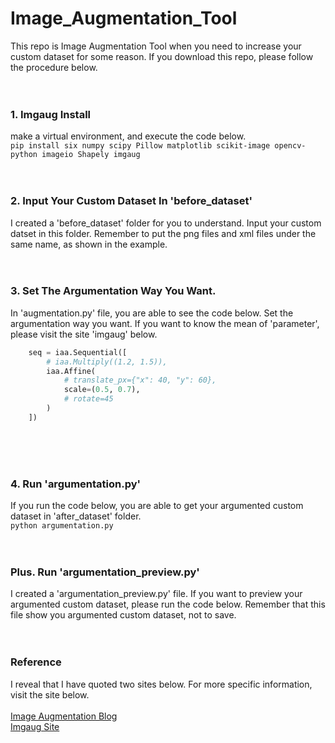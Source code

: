 # Image_Augmentation_Tool

This repo is Image Augmentation Tool when you need to increase your custom dataset for some reason.
If you download this repo, please follow the procedure below.
<br><br><br>
### 1. Imgaug Install
make a virtual environment, and execute the code below.<br>
`pip install six numpy scipy Pillow matplotlib scikit-image opencv-python imageio Shapely imgaug`
<br><br><br>
### 2. Input Your Custom Dataset In 'before_dataset'
I created a 'before_dataset' folder for you to understand. Input your custom datset in this folder. Remember to put the png files and xml files under the same name, as shown in the example.
<br><br><br>
### 3. Set The Argumentation Way You Want.
In 'augmentation.py' file, you are able to see the code below. Set the argumentation way you want. If you want to know the mean of 'parameter', please visit the site 'imgaug' below.
```python
    seq = iaa.Sequential([
        # iaa.Multiply((1.2, 1.5)),
        iaa.Affine(
            # translate_px={"x": 40, "y": 60},
            scale=(0.5, 0.7),
            # rotate=45
        )
    ])
```
<br><br><br>
### 4. Run 'argumentation.py'
If you run the code below, you are able to get your argumented custom dataset in 'after_dataset' folder.<br>
`python argumentation.py`
<br><br><br>
### Plus. Run 'argumentation_preview.py'
I created a 'argumentation_preview.py' file. If you want to preview your argumented custom dataset, please run the code below. Remember that this file show you argumented custom dataset, not to save.
<br><br><br>
### Reference
I reveal that I have quoted two sites below. For more specific information, visit the site below.<br>
<br>
[Image Augmentation Blog](https://junyoung-jamong.github.io/machine/learning/2019/01/23/%EB%B0%94%EC%9A%B4%EB%94%A9%EB%B0%95%EC%8A%A4%EB%A5%BC-%ED%8F%AC%ED%95%A8%ED%95%9C-%EC%9D%B4%EB%AF%B8%EC%A7%80-%EC%A6%9D%ED%8F%AD%EC%8B%9C%ED%82%A4%EA%B8%B0-with-imgaug.html)<br>
[Imgaug Site](https://github.com/aleju/imgaug)
